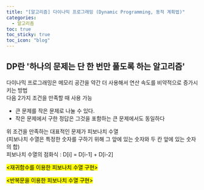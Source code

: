 ```yaml
---
title: "[알고리즘] 다이나믹 프로그래밍 (Dynamic Programming, 동적 계획법)"
categories:
  - 알고리즘
toc: true
toc_sticky: true
toc_icon: "blog"
---
```


## DP란 '하나의 문제는 단 한 번만 풀도록 하는 알고리즘'
다이나믹 프로그래밍은 메모리 공간을 약간 더 사용해서 연산 속도를 비약적으로 증가시키는 방법  
다음 2가지 조건을 만족할 때 사용 가능
- 큰 문제를 작은 문제로 나눌 수 있다.
- 작은 문제에서 구한 정답은 그것을 포함하는 큰 문제에서도 동일하다  

위 조건을 만족하는 대표적인 문제가 피보나치 수열  
(피보나치 수열은 특정한 숫자를 구하기 위해 그 앞에 있는 숫자와 두 칸 앞에 있는 숫자의 합)  
피보나치 수열의 점화식 : D[i] = D[i-1] + D[i-2]


<mark> <재귀함수를 이용한 피보나치 수열 구현>
<script src="https://gist.github.com/JisooRyu99/882085e76a716a1ecb86b90d65397be0.js"></script>  


<mark> <반복문을 이용한 피보나치 수열 구현>
<script src="https://gist.github.com/JisooRyu99/18b54c0b2e7413eaac1ffcb6b2032857.js"></script>
